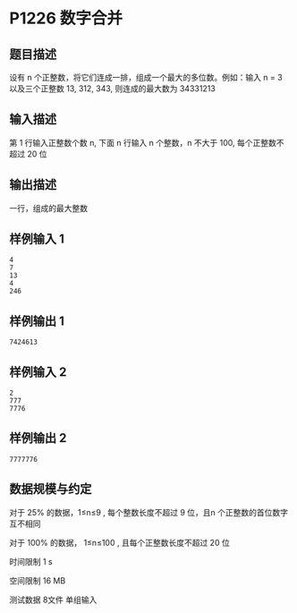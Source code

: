 # P1226 数字合并

## 题目描述

设有 n 个正整数，将它们连成一排，组成一个最大的多位数。例如：输入 n = 3 以及三个正整数 13, 312, 343, 则连成的最大数为 34331213

## 输入描述

第 1 行输入正整数个数 n, 下面 n 行输入 n 个整数，n 不大于 100, 每个正整数不超过 20 位

## 输出描述

一行，组成的最大整数

## 样例输入 1

```
4
7
13
4
246
```

## 样例输出 1

```
7424613
```

## 样例输入 2

```
2
777
7776
```

## 样例输出 2

```
7777776
```

## 数据规模与约定

对于 25% 的数据，1≤n≤9 , 每个整数长度不超过 9 位，且n 个正整数的首位数字互不相同

对于 100% 的数据， 1≤n≤100 , 且每个正整数长度不超过 20 位

时间限制  1 s

空间限制  16 MB

测试数据  8文件 单组输入
